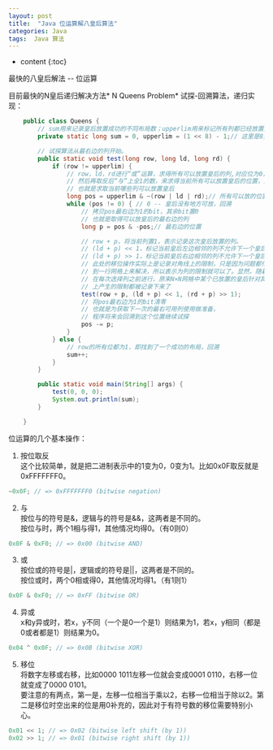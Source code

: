 ```yaml
---
layout: post
title:  "Java 位运算解八皇后算法"
categories: Java
tags:  Java 算法
---
```


* content
{:toc}

最快的八皇后解法 -- 位运算




目前最快的N皇后递归解决方法* N Queens Problem* 试探-回溯算法，递归实现：  
```Java
    public class Queens {
        // sum用来记录皇后放置成功的不同布局数；upperlim用来标记所有列都已经放置好了皇后。
        private static long sum = 0, upperlim = (1 << 8) - 1;// 这里是8皇后

        // 试探算法从最右边的列开始。
        public static void test(long row, long ld, long rd) {
            if (row != upperlim) {
                // row，ld，rd进行“或”运算，求得所有可以放置皇后的列,对应位为0，
                // 然后再取反后“与”上全1的数，来求得当前所有可以放置皇后的位置，对应列改为1
                // 也就是求取当前哪些列可以放置皇后
                long pos = upperlim & ~(row | ld | rd);// 所有可以放的位置
                while (pos != 0) { // 0 -- 皇后没有地方可放，回溯
                    // 拷贝pos最右边为1的bit，其余bit置0
                    // 也就是取得可以放皇后的最右边的列
                    long p = pos & -pos;// 最右边的位置

                    // row + p，将当前列置1，表示记录这次皇后放置的列。
                    // (ld + p) << 1，标记当前皇后左边相邻的列不允许下一个皇后放置。
                    // (ld + p) >> 1，标记当前皇后右边相邻的列不允许下一个皇后放置。
                    // 此处的移位操作实际上是记录对角线上的限制，只是因为问题都化归
                    // 到一行网格上来解决，所以表示为列的限制就可以了。显然，随着移位
                    // 在每次选择列之前进行，原来N×N网格中某个已放置的皇后针对其对角线
                    // 上产生的限制都被记录下来了
                    test(row + p, (ld + p) << 1, (rd + p) >> 1);
                    // 将pos最右边为1的bit清零
                    // 也就是为获取下一次的最右可用列使用做准备，
                    // 程序将来会回溯到这个位置继续试探
                    pos -= p;
                }
            } else {
                // row的所有位都为1，即找到了一个成功的布局，回溯
                sum++;
            }
        }

        public static void main(String[] args) {
            test(0, 0, 0);
            System.out.println(sum);
        }

    }
```  

位运算的几个基本操作：  
1. 按位取反  
这个比较简单，就是把二进制表示中的1变为0，0变为1。比如0x0F取反就是0xFFFFFFF0。  
```Java
~0x0F; // => 0xFFFFFFF0 (bitwise negation)
```  
2. 与  
按位与的符号是&，逻辑与的符号是&&，这两者是不同的。   
按位与时，两个1相与得1，其他情况均得0。（有0则0）  
```Java
0x0F & 0xF0; // => 0x00 (bitwise AND)
```  
3. 或  
按位或的符号是|，逻辑或的符号是||，这两者是不同的。   
按位或时，两个0相或得0，其他情况均得1。（有1则1）  
```Java
0x0F & 0xF0; // => 0xFF (bitwise OR)
```  
4. 异或  
x和y异或时，若x，y不同（一个是0一个是1）则结果为1，若x，y相同（都是0或者都是1）则结果为0。  
```Java
0x04 ^ 0x0F; // => 0x0B (bitwise XOR)
```  
5. 移位  
将数字左移或右移，比如0000 1011左移一位就会变成0001 0110，右移一位就变成了0000 0101。  
要注意的有两点，第一是，左移一位相当于乘以2，右移一位相当于除以2。第二是移位时空出来的位是用0补充的，因此对于有符号数的移位需要特别小心。  
```Java
0x01 << 1; // => 0x02 (bitwise left shift (by 1))
0x02 >> 1; // => 0x01 (bitwise right shift (by 1))
```
